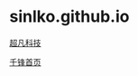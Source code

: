 # sinlko.github.io
<a href="https://sinlko.github.io/day6--元素类型/code/html/超凡科技.html">超凡科技</a>

<a href="https://sinlko.github.io/day5--%E9%A1%B5%E9%9D%A2%E7%BB%83%E4%B9%A0/code/html/%E5%8D%83%E9%94%8B%E9%A6%96%E9%A1%B5.html">千锋首页</a>
